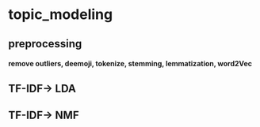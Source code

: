 # topic_modeling
## preprocessing
#### remove outliers, deemoji, tokenize, stemming, lemmatization, word2Vec
## TF-IDF-> LDA
## TF-IDF-> NMF
